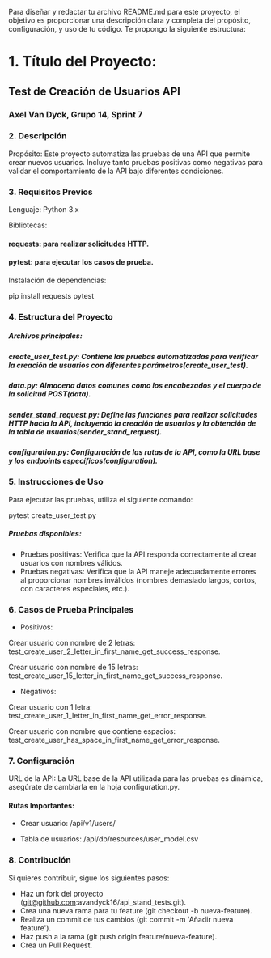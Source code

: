 ﻿Para diseñar y redactar tu archivo README.md para este proyecto, el objetivo es proporcionar una descripción clara y completa del propósito, configuración, y uso de tu código. Te propongo la siguiente estructura:

# 1. Título del Proyecto:
## Test de Creación de Usuarios API
### Axel Van Dyck, Grupo 14, Sprint 7 
### 2. Descripción

Propósito: Este proyecto automatiza las pruebas de una API que permite crear nuevos usuarios. Incluye tanto pruebas positivas como negativas para validar el comportamiento de la API bajo diferentes condiciones.

### **3. Requisitos Previos**

Lenguaje: Python 3.x

Bibliotecas:

#### requests: para realizar solicitudes HTTP.

#### pytest: para ejecutar los casos de prueba.

Instalación de dependencias:

pip install requests pytest

### 4. Estructura del Proyecto
##### Archivos principales:

##### create_user_test.py: Contiene las pruebas automatizadas para verificar la creación de usuarios con diferentes parámetros​(create_user_test).
##### data.py: Almacena datos comunes como los encabezados y el cuerpo de la solicitud POST​(data).
##### sender_stand_request.py: Define las funciones para realizar solicitudes HTTP hacia la API, incluyendo la creación de usuarios y la obtención de la tabla de usuarios​(sender_stand_request).
##### configuration.py: Configuración de las rutas de la API, como la URL base y los endpoints específicos​(configuration).

### 5. Instrucciones de Uso
Para ejecutar las pruebas, utiliza el siguiente comando:

pytest create_user_test.py

##### Pruebas disponibles:
- Pruebas positivas: Verifica que la API responda correctamente al crear usuarios con nombres válidos.
- Pruebas negativas: Verifica que la API maneje adecuadamente errores al proporcionar nombres inválidos (nombres demasiado largos, cortos, con caracteres especiales, etc.).


### 6. Casos de Prueba Principales
 - Positivos:

Crear usuario con nombre de 2 letras: 
test_create_user_2_letter_in_first_name_get_success_response.

Crear usuario con nombre de 15 letras: 
test_create_user_15_letter_in_first_name_get_success_response.

- Negativos:

Crear usuario con 1 letra: test_create_user_1_letter_in_first_name_get_error_response.

Crear usuario con nombre que contiene espacios: test_create_user_has_space_in_first_name_get_error_response.

### 7. Configuración
URL de la API: La URL base de la API utilizada para las pruebas es dinámica, asegúrate de cambiarla en la hoja configuration.py.

#### Rutas Importantes:
- Crear usuario: /api/v1/users/

- Tabla de usuarios: /api/db/resources/user_model.csv

### 8. Contribución
Si quieres contribuir, sigue los siguientes pasos:

- Haz un fork del proyecto (git@github.com:avandyck16/api_stand_tests.git).
- Crea una nueva rama para tu feature (git checkout -b nueva-feature).
- Realiza un commit de tus cambios (git commit -m 'Añadir nueva feature').
- Haz push a la rama (git push origin feature/nueva-feature).
- Crea un Pull Request.

